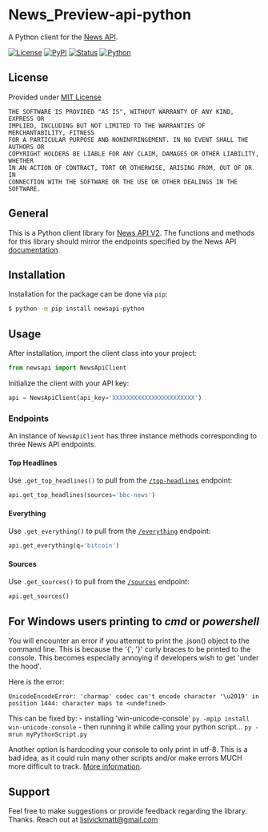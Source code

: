 # News_Preview-api-python

A Python client for the [News API](https://newsapi.org/docs/).

[![License](https://img.shields.io/github/license/mattlisiv/newsapi-python.svg)](https://github.com/mattlisiv/newsapi-python/blob/master/LICENSE.txt)
[![PyPI](https://img.shields.io/pypi/v/newsapi-python.svg)](https://pypi.org/project/newsapi-python/)
[![Status](https://img.shields.io/pypi/status/newsapi-python.svg)](https://pypi.org/project/newsapi-python/)
[![Python](https://img.shields.io/pypi/pyversions/newsapi-python.svg)](https://pypi.org/project/newsapi-python)

## License

Provided under [MIT License](https://github.com/mattlisiv/newsapi-python/blob/master/LICENSE.txt) 

```
THE SOFTWARE IS PROVIDED "AS IS", WITHOUT WARRANTY OF ANY KIND, EXPRESS OR
IMPLIED, INCLUDING BUT NOT LIMITED TO THE WARRANTIES OF MERCHANTABILITY, FITNESS
FOR A PARTICULAR PURPOSE AND NONINFRINGEMENT. IN NO EVENT SHALL THE AUTHORS OR
COPYRIGHT HOLDERS BE LIABLE FOR ANY CLAIM, DAMAGES OR OTHER LIABILITY, WHETHER
IN AN ACTION OF CONTRACT, TORT OR OTHERWISE, ARISING FROM, OUT OF OR IN
CONNECTION WITH THE SOFTWARE OR THE USE OR OTHER DEALINGS IN THE SOFTWARE.
```

## General

This is a Python client library for [News API V2](https://newsapi.org/).
The functions and methods for this library should mirror the
endpoints specified by the News API [documentation](https://newsapi.org/docs/endpoints).

## Installation

Installation for the package can be done via `pip`:

```bash
$ python -m pip install newsapi-python
```

## Usage

After installation, import the client class into your project:

```python
from newsapi import NewsApiClient
```

Initialize the client with your API key:

```python
api = NewsApiClient(api_key='XXXXXXXXXXXXXXXXXXXXXXX')
```

### Endpoints

An instance of `NewsApiClient` has three instance methods corresponding to three News API endpoints.

#### Top Headlines

Use `.get_top_headlines()` to pull from the [`/top-headlines`](https://newsapi.org/docs/endpoints/top-headlines) endpoint:

```python
api.get_top_headlines(sources='bbc-news')
```

#### Everything

Use `.get_everything()` to pull from the [`/everything`](https://newsapi.org/docs/endpoints/everything) endpoint:

```python
api.get_everything(q='bitcoin')
```

#### Sources

Use `.get_sources()` to pull from the [`/sources`](https://newsapi.org/docs/endpoints/sources) endpoint:

```python
api.get_sources()
```

## For Windows users printing to _cmd_ or _powershell_

You will encounter an error if you attempt to print the .json() object to the command line. This is because the '{', '}' curly braces to be printed to the console.
This becomes especially annoying if developers wish to get 'under the hood'.

Here is the error:

```
UnicodeEncodeError: 'charmap' codec can't encode character '\u2019' in position 1444: character maps to <undefined>
```

This can be fixed by:
    - installing 'win-unicode-console'
        `py -mpip install win-unicode-console`
    - then running it while calling your python script...
        `py -mrun myPythonScript.py`

Another option is hardcoding your console to only print in utf-8. This is a bad idea, as it could ruin many other scripts and/or make errors MUCH more difficult to track.
[More information](https://stackoverflow.com/questions/5419/python-unicode-and-the-windows-console/32176732#32176732).


## Support

Feel free to make suggestions or provide feedback regarding the library. Thanks.
Reach out at [lisivickmatt@gmail.com]('mailto:lisivickmatt@gmail.com')
